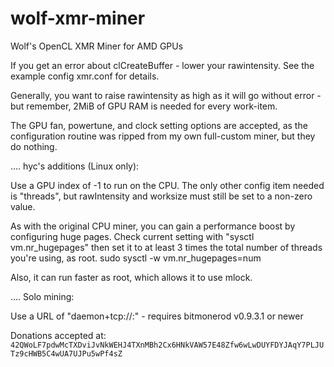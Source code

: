 # wolf-xmr-miner
Wolf's OpenCL XMR Miner for AMD GPUs

If you get an error about clCreateBuffer - lower your rawintensity. See the example config xmr.conf for details.

Generally, you want to raise rawintensity as high as it will go without error - but remember, 2MiB of GPU RAM is needed for every work-item.

The GPU fan, powertune, and clock setting options are accepted, as the configuration routine was ripped from my own full-custom miner, but they do nothing.

.... hyc's additions (Linux only):

Use a GPU index of -1 to run on the CPU. The only other config item needed is "threads",
but rawIntensity and worksize must still be set to a non-zero value.

As with the original CPU miner, you can gain a performance boost by configuring huge pages.
Check current setting with "sysctl vm.nr_hugepages" then set it to at least 3 times the
total number of threads you're using, as root.
	sudo sysctl -w vm.nr_hugepages=num

Also, it can run faster as root, which allows it to use mlock.

.... Solo mining:

Use a URL of "daemon+tcp://<host>:<port>" - requires bitmonerod v0.9.3.1 or newer

Donations accepted at: `42QWoLF7pdwMcTXDviJvNkWEHJ4TXnMBh2Cx6HNkVAW57E48Zfw6wLwDUYFDYJAqY7PLJUTz9cHWB5C4wUA7UJPu5wPf4sZ`
